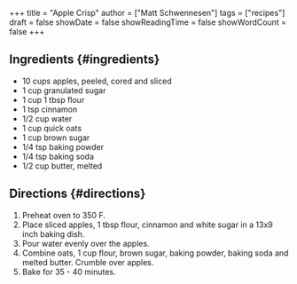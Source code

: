 +++
title = "Apple Crisp"
author = ["Matt Schwennesen"]
tags = ["recipes"]
draft = false
showDate = false
showReadingTime = false
showWordCount = false
+++

## Ingredients {#ingredients}

-   10 cups apples, peeled, cored and sliced
-   1 cup granulated sugar
-   1 cup 1 tbsp flour
-   1 tsp cinnamon
-   1/2 cup water
-   1 cup quick oats
-   1 cup brown sugar
-   1/4 tsp baking powder
-   1/4 tsp baking soda
-   1/2 cup butter, melted


## Directions {#directions}

1.  Preheat oven to 350 F.
2.  Place sliced apples, 1 tbsp flour, cinnamon and white sugar in a 13x9 inch
    baking dish.
3.  Pour water evenly over the apples.
4.  Combine oats, 1 cup flour, brown sugar, baking powder, baking soda and melted
    butter. Crumble over apples.
5.  Bake for 35 - 40 minutes.
